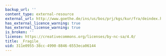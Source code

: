 ```yaml
---
backup_url: ''
content_type: external-resource
external_url: http://www.goethe.de/ins/us/bos/prj/kgs/kur/fra/deindex.htm
has_external_licence_warning: true
has_external_license_warning: true
is_broken: ''
license: https://creativecommons.org/licenses/by-nc-sa/4.0/
title: _Fragile_
uid: 311e0955-38cc-4990-8846-6553eca06144
---
```

